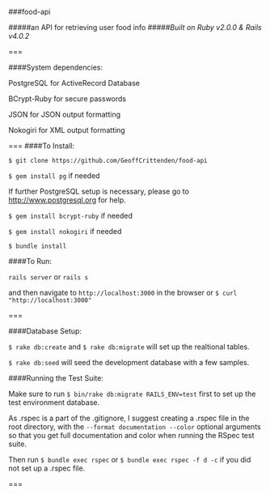 ###food-api

#####an API for retrieving user food info
#####*Built on Ruby v2.0.0 & Rails v4.0.2*

===

####System dependencies:

  PostgreSQL for ActiveRecord Database

  BCrypt-Ruby for secure passwords

  JSON for JSON output formatting
  
  Nokogiri for XML output formatting
  
===
####To Install:

  ``$ git clone https://github.com/GeoffCrittenden/food-api``
  
  ``$ gem install pg`` if needed 
  
  If further PostgreSQL setup is necessary, please go to http://www.postgresql.org for help.
  
  ``$ gem install bcrypt-ruby`` if needed
  
  ``$ gem install nokogiri`` if needed
  
  ``$ bundle install``
  
####To Run:

  ``rails server`` or ``rails s``
  
  and then navigate to ``http://localhost:3000`` in the browser or ``$ curl "http://localhost:3000"``
  
===

####Database Setup:

  ``$ rake db:create`` and ``$ rake db:migrate`` will set up the realtional tables.

  ``$ rake db:seed`` will seed the development database with a few samples.

####Running the Test Suite:

  Make sure to run ``$ bin/rake db:migrate RAILS_ENV=test`` first to set up the test environment database.
  
  As .rspec is a part of the .gitignore, I suggest creating a .rspec file in the root directory, with the ``--format documentation --color`` optional arguments so that you get full documentation and color when running the RSpec test suite.
  
  Then run ``$ bundle exec rspec`` or ``$ bundle exec rspec -f d -c`` if you did not set up a .rspec file.

===

